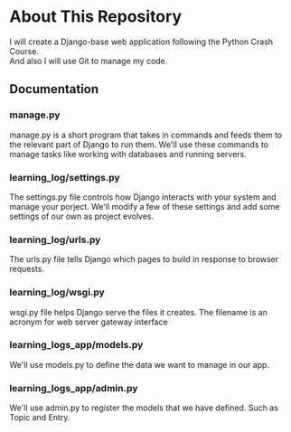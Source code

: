 # About This Repository

I will create a Django-base web application following the Python Crash Course.  
And also I will use Git to manage my code.

## Documentation

### manage.py

manage.py is a short program that takes in commands and feeds them to the relevant part of Django to run them.
We'll use these commands to manage tasks like working with databases and running servers.

### learning_log/settings.py

The settings.py file controls how Django interacts with your system and manage your porject.
We'll modify a few of these settings and add some settings of our own as project evolves.

### learning_log/urls.py

The urls.py file tells Django which pages to build in response to browser requests.

### learning_log/wsgi.py

wsgi.py file helps Django serve the files it creates. The filename is an acronym for web server gateway interface

### learning_logs_app/models.py

We'll use models.py to define the data we want to manage in our app.

### learning_logs_app/admin.py

We'll use admin.py to register the models that we have defined. Such as Topic and Entry.
